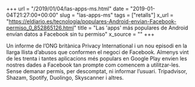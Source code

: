 +++
url = "/2019/01/04/las-apps-ms.html"
date = "2019-01-04T21:27:00+00:00"
slug = "las-apps-ms"
tags = ["retalls"]
x_url = "https://eldiario.es/tecnologia/populares-Android-envian-Facebook-permiso_0_852865126.html"
title = "Las 'apps' más populares de Android envían datos a Facebook sin tu permiso"
x_source = ""
+++


Un informe de l’ONG britànica Privacy International i un nou episodi en la llarga llista d’abusos que conformen el negoci de Facebook. Almenys vint de les trenta i tantes aplicacions més populars en Google Play envien les nostres dades a Facebook tan prompte com comencem a utilitzar-les. Sense demanar permís, per descomptat, ni informar l’usuari. Tripadvisor, Shazam, Spotify, Duolingo, Skyscanner i altres.

